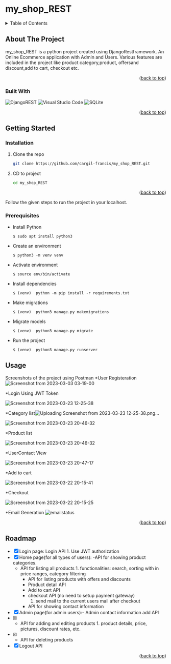 # my_shop_REST


<!-- TABLE OF CONTENTS -->
<details>
  <summary>Table of Contents</summary>
  <ol>
    <li>
      <a href="#about-the-project">About The Project</a>
      </li>
	      <ul>
		       <li><a href="#built-with">Built With</a></li>
	     </ul>
	    <li>
	      <a href="#getting-started">Getting Started</a></li>
	      <ul>
	        <li><a href="#installation">Installation</a></li>
	        <li><a href="#prerequisites">Prerequisites</a></li>
</ul>
<li><a href="#usage">Usage</a></li>
    <li><a href="#roadmap">Roadmap</a></li>
 
    
  </ol>
</details>

<!-- ABOUT THE PROJECT -->
## About The Project

my_shop_REST is a python project created using DjangoRestframework.
An Online Ecommerce application with  Admin and Users. Various features are included in the project like  product category,product, offersand discount,add to cart, checkout etc.

<p align="right">(<a href="#readme-top">back to top</a>)</p>


### Built With

[Django]: https://docs.djangoproject.com/en/4.1/
[Django Restframework]: https://www.django-rest-framework.org/
![DjangoREST](https://img.shields.io/badge/DJANGO-REST-ff1709?style=for-the-badge&logo=django&logoColor=white&color=ff1709&labelColor=gray)
![Visual Studio Code](https://img.shields.io/badge/Visual%20Studio%20Code-0078d7.svg?style=for-the-badge&logo=visual-studio-code&logoColor=white)
![SQLite](https://img.shields.io/badge/sqlite-%2307405e.svg?style=for-the-badge&logo=sqlite&logoColor=white)

<p align="right">(<a href="#readme-top">back to top</a>)</p>

<!-- GETTING STARTED -->
## Getting Started
### Installation


1. Clone the repo
   ```sh
   git clone https://github.com/cargil-francis/my_shop_REST.git
   ```
2. CD to project
   ```sh
   cd my_shop_REST
   ```


<p align="right">(<a href="#readme-top">back to top</a>)</p>



Follow the given steps to run the project in your localhost. 

### Prerequisites
* Install Python
  ```
  $ sudo apt install python3
  ```
* Create an environment
  ```
  $ python3 -m venv venv
  ```
  
* Activate environment
  ```
  $ source env/bin/activate
  ```

* Install dependencies
  ```
  $ (venv)  python -m pip install -r requirements.txt
  ```

* Make migrations
  ```
  $ (venv)  python3 manage.py makemigrations
  ```

* Migrate models
  ```
  $ (venv)  python3 manage.py migrate
  ```

* Run the project
  ```
  $ (venv)  python3 manage.py runserver
  ```




<!-- USAGE EXAMPLES -->
## Usage

Screenshots of the project using Postman
*User Registeration
![Screenshot from 2023-03-03 03-19-00](https://user-images.githubusercontent.com/96044398/222565868-763c8400-bc26-4942-bc30-77066fdf11fd.png)

*Login Using JWT Token

 ![Screenshot from 2023-03-23 12-25-38](https://user-images.githubusercontent.com/96044398/227267890-3da7c5b1-c749-40ac-9af6-559e37b8ce8b.png)

*Category list![Uploading Screenshot from 2023-03-23 12-25-38.png…]()

![Screenshot from 2023-03-23 20-46-32](https://user-images.githubusercontent.com/96044398/227259952-829166b5-1aeb-40e0-a3a9-1ec6d1c29415.png)

*Product list

![Screenshot from 2023-03-23 20-46-32](https://user-images.githubusercontent.com/96044398/227260592-9d20e4e3-4895-4e6d-ba63-2081ba69bb0c.png)

*UserContact View

![Screenshot from 2023-03-23 20-47-17](https://user-images.githubusercontent.com/96044398/227260311-22aa2e92-145c-4c50-afcc-edd14fecb877.png)


*Add to cart

![Screenshot from 2023-03-22 20-15-41](https://user-images.githubusercontent.com/96044398/227260954-edf54681-7113-44db-bbb0-97867e0d6662.png)

*Checkout

![Screenshot from 2023-03-22 20-15-25](https://user-images.githubusercontent.com/96044398/227261010-6b221623-b39c-4391-9380-34bdd50c01cb.png)

*Email Generation
![emailstatus](https://user-images.githubusercontent.com/96044398/227259734-1c40617d-0d52-4925-9b0f-8e0194f2e715.jpeg)


<p align="right">(<a href="#readme-top">back to top</a>)</p>


<!-- ROADMAP -->
## Roadmap
- [x] Login page: Login API 1. Use JWT authorization
- [x] Home page(for all types of users): -API for showing product categories.
  - API for listing all products 1. functionalities: search, sorting with in price ranges, category filtering
	- API for listing products with offers and discounts
	- Product detail API
	- Add to cart API
	- checkout API (no need to setup payment gateway) 
		1. send mail to the current users mail after checkout
	- API for showing contact information
- [x] Admin page(for admin users):- Admin contact information add API
- [x] - API for adding and editing products 1. product details, price, pictures, discount rates,  etc.
- [x] - API for deleting products
- [x] Logout API

<p align="right">(<a href="#readme-top">back to top</a>)</p>
